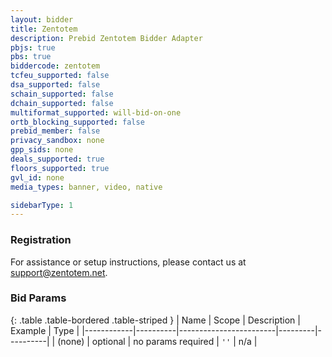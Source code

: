 ```yaml
---
layout: bidder
title: Zentotem
description: Prebid Zentotem Bidder Adapter
pbjs: true
pbs: true
biddercode: zentotem
tcfeu_supported: false
dsa_supported: false
schain_supported: false
dchain_supported: false
multiformat_supported: will-bid-on-one
ortb_blocking_supported: false
prebid_member: false
privacy_sandbox: none
gpp_sids: none
deals_supported: true
floors_supported: true
gvl_id: none
media_types: banner, video, native

sidebarType: 1
---
```


### Registration
For assistance or setup instructions, please contact us at <support@zentotem.net>.

### Bid Params

{: .table .table-bordered .table-striped }
| Name       | Scope    | Description            | Example | Type     |
|------------|----------|------------------------|---------|----------|
| (none)     | optional | no params required     | `''`    | n/a      |
